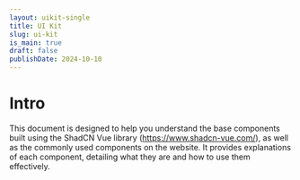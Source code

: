 ```yaml
---
layout: uikit-single
title: UI Kit
slug: ui-kit
is_main: true
draft: false
publishDate: 2024-10-10
---
```


# Intro
This document is designed to help you understand the base components built using the ShadCN Vue library (https://www.shadcn-vue.com/), as well as the commonly used components on the website. It provides explanations of each component, detailing what they are and how to use them effectively.
